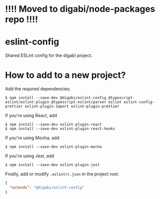 # !!!! Moved to digabi/node-packages repo !!!!

# eslint-config

Shared ESLint config for the digabi project.

# How to add to a new project?

Add the required dependencies:

    $ npm install --save-dev @digabi/eslint-config @typescript-eslint/eslint-plugin @typescript-eslint/parser eslint eslint-config-prettier eslint-plugin-import eslint-plugin-prettier
    
If you're using React, add

    $ npm install --save-dev eslint-plugin-react
    $ npm install --save-dev eslint-plugin-react-hooks
    
If you're using Mocha, add

    $ npm install --save-dev eslint-plugin-mocha
    
If you're using Jest, add    

    $ npm install --save-dev eslint-plugin-jest
    
Finally, add or modify `.eslintrc.json` in the project root.

```json
{
  "extends": "@digabi/eslint-config"
}
```
